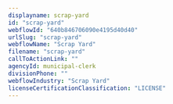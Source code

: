 ```yaml
---
displayname: scrap-yard
id: "scrap-yard"
webflowId: "640b846706090e4195d40d40"
urlSlug: "scrap-yard"
webflowName: "Scrap Yard"
filename: "scrap-yard"
callToActionLink: ""
agencyId: municipal-clerk
divisionPhone: ""
webflowIndustry: "Scrap Yard"
licenseCertificationClassification: "LICENSE"
---
```


